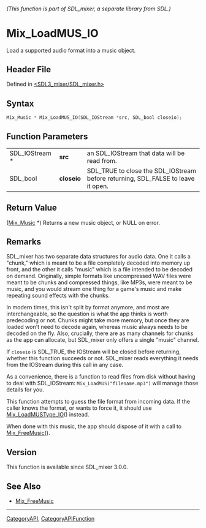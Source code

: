 ###### (This function is part of SDL_mixer, a separate library from SDL.)
# Mix_LoadMUS_IO

Load a supported audio format into a music object.

## Header File

Defined in [<SDL3_mixer/SDL_mixer.h>](https://github.com/libsdl-org/SDL_mixer/blob/main/include/SDL3_mixer/SDL_mixer.h)

## Syntax

```c
Mix_Music * Mix_LoadMUS_IO(SDL_IOStream *src, SDL_bool closeio);
```

## Function Parameters

|                |             |                                                                                  |
| -------------- | ----------- | -------------------------------------------------------------------------------- |
| SDL_IOStream * | **src**     | an SDL_IOStream that data will be read from.                                     |
| SDL_bool       | **closeio** | SDL_TRUE to close the SDL_IOStream before returning, SDL_FALSE to leave it open. |

## Return Value

([Mix_Music](Mix_Music) *) Returns a new music object, or NULL on error.

## Remarks

SDL_mixer has two separate data structures for audio data. One it calls a
"chunk," which is meant to be a file completely decoded into memory up
front, and the other it calls "music" which is a file intended to be
decoded on demand. Originally, simple formats like uncompressed WAV files
were meant to be chunks and compressed things, like MP3s, were meant to be
music, and you would stream one thing for a game's music and make repeating
sound effects with the chunks.

In modern times, this isn't split by format anymore, and most are
interchangeable, so the question is what the app thinks is worth
predecoding or not. Chunks might take more memory, but once they are loaded
won't need to decode again, whereas music always needs to be decoded on the
fly. Also, crucially, there are as many channels for chunks as the app can
allocate, but SDL_mixer only offers a single "music" channel.

If `closeio` is SDL_TRUE, the IOStream will be closed before returning,
whether this function succeeds or not. SDL_mixer reads everything it needs
from the IOStream during this call in any case.

As a convenience, there is a function to read files from disk without
having to deal with SDL_IOStream: `Mix_LoadMUS("filename.mp3")` will manage
those details for you.

This function attempts to guess the file format from incoming data. If the
caller knows the format, or wants to force it, it should use
[Mix_LoadMUSType_IO](Mix_LoadMUSType_IO)() instead.

When done with this music, the app should dispose of it with a call to
[Mix_FreeMusic](Mix_FreeMusic)().

## Version

This function is available since SDL_mixer 3.0.0.

## See Also

- [Mix_FreeMusic](Mix_FreeMusic)

----
[CategoryAPI](CategoryAPI), [CategoryAPIFunction](CategoryAPIFunction)

